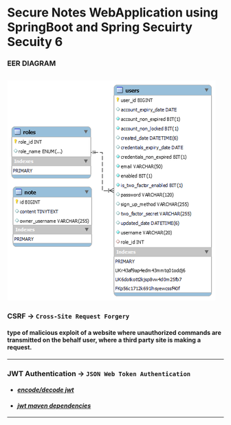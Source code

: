 # Secure Notes WebApplication using SpringBoot and Spring Secuirty Secuity 6

### EER DIAGRAM
![EER DIAGRAM](eerDiagram.png "EER DIAGRAM")
--
### CSRF -> `Cross-Site Request Forgery`
#### type of malicious exploit of a website where unauthorized commands are transmitted on the behalf user, where a third party site is making a request.

--------
### JWT Authentication -> `JSON Web Token Authentication`
- #### [*encode/decode jwt*](https://jwt.io/)
- #### [*jwt maven dependencies*](https://github.com/jwtk/jjwt)
----
<!-- - #### without jwt
  - no expiration time, 
  - can be decoded easily  
- #### without jwt
  - Hi
  - Hi
  - Hi
  - Hi -->
  


